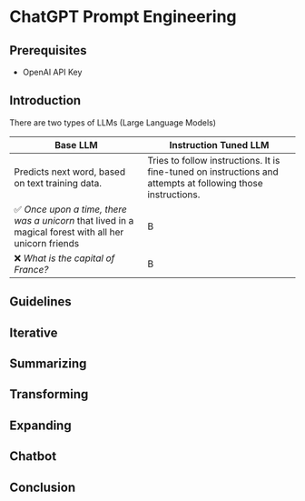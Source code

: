 # ChatGPT Prompt Engineering

## Prerequisites

- OpenAI API Key

## Introduction

There are two types of LLMs (Large Language Models)

| Base LLM                                                                                                                | Instruction Tuned LLM                                                                                        |
| ----------------------------------------------------------------------------------------------------------------------- | ------------------------------------------------------------------------------------------------------------ |
| Predicts next word, based on text training data.                                                                        | Tries to follow instructions. It is fine-tuned on instructions and attempts at following those instructions. |
| :white_check_mark: _Once upon a time, there was a unicorn_ that lived in a magical forest with all her unicorn friends | B                                                                                                            |
| :x: _What is the capital of France?_                                                                                    | B                                                                                                            |

## Guidelines

## Iterative

## Summarizing

## Transforming

## Expanding

## Chatbot

## Conclusion
